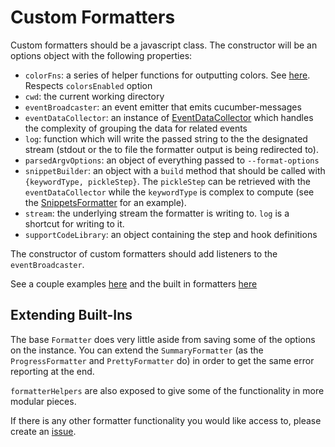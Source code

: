 # Custom Formatters

Custom formatters should be a javascript class. The constructor will be an options object with the following properties:

* `colorFns`: a series of helper functions for outputting colors. See [here](/src/formatter/get_color_fns.ts). Respects `colorsEnabled` option
* `cwd`: the current working directory
* `eventBroadcaster`: an event emitter that emits cucumber-messages
* `eventDataCollector`: an instance of [EventDataCollector](/src/formatter/helpers/event_data_collector.ts) which handles the complexity of grouping the data for related events
* `log`: function which will write the passed string to the the designated stream (stdout or the to file the formatter output is being redirected to).
* `parsedArgvOptions`: an object of everything passed to `--format-options`
* `snippetBuilder`: an object with a `build` method that should be called with `{keywordType, pickleStep}`. The `pickleStep` can be retrieved with the `eventDataCollector` while the `keywordType` is complex to compute (see the [SnippetsFormatter](/src/formatter/snippets_formatter.ts) for an example).
* `stream`: the underlying stream the formatter is writing to. `log` is a shortcut for writing to it.
* `supportCodeLibrary`: an object containing the step and hook definitions

The constructor of custom formatters should add listeners to the `eventBroadcaster`.

See a couple examples [here](/features/custom_formatter.feature) and the built in formatters [here](/src/formatter)

## Extending Built-Ins

The base `Formatter` does very little aside from saving some of the options on the instance. You can extend the `SummaryFormatter` (as the `ProgressFormatter` and `PrettyFormatter` do) in order to get the same error reporting at the end.

`formatterHelpers` are also exposed to give some of the functionality in more modular pieces.

If there is any other formatter functionality you would like access to, please create an [issue](https://github.com/cucumber/cucumber-js).
